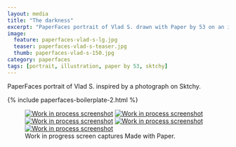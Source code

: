 ```yaml
---
layout: media
title: "The darkness"
excerpt: "PaperFaces portrait of Vlad S. drawn with Paper by 53 on an iPad."
image: 
  feature: paperfaces-vlad-s-lg.jpg
  teaser: paperfaces-vlad-s-teaser.jpg
  thumb: paperfaces-vlad-s-150.jpg
category: paperfaces
tags: [portrait, illustration, paper by 53, sktchy]
---
```


PaperFaces portrait of Vlad S. inspired by a photograph on Sktchy.

{% include paperfaces-boilerplate-2.html %}

<figure class="third">
  <a href="{{ site.url }}/images/paperfaces-vlad-s-process-1-lg.jpg"><img src="{{ site.url }}/images/paperfaces-vlad-s-process-1-600.jpg" alt="Work in process screenshot"></a>
  <a href="{{ site.url }}/images/paperfaces-vlad-s-process-2-lg.jpg"><img src="{{ site.url }}/images/paperfaces-vlad-s-process-2-600.jpg" alt="Work in process screenshot"></a>
  <a href="{{ site.url }}/images/paperfaces-vlad-s-process-3-lg.jpg"><img src="{{ site.url }}/images/paperfaces-vlad-s-process-3-600.jpg" alt="Work in process screenshot"></a>
  <a href="{{ site.url }}/images/paperfaces-vlad-s-process-4-lg.jpg"><img src="{{ site.url }}/images/paperfaces-vlad-s-process-4-600.jpg" alt="Work in process screenshot"></a>
  <a href="{{ site.url }}/images/paperfaces-vlad-s-process-5-lg.jpg"><img src="{{ site.url }}/images/paperfaces-vlad-s-process-5-600.jpg" alt="Work in process screenshot"></a>
  <figcaption>Work in progress screen captures Made with Paper.</figcaption>
</figure>